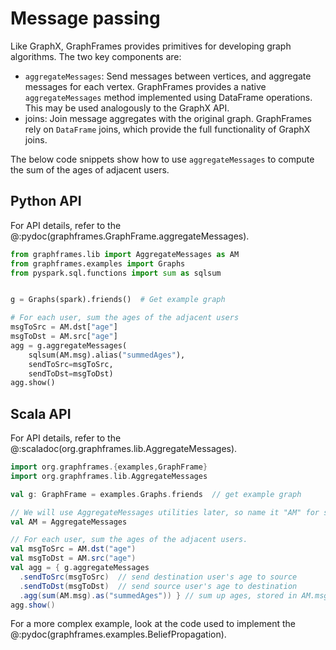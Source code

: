# Message passing

Like GraphX, GraphFrames provides primitives for developing graph algorithms. The two key components are:

* `aggregateMessages`: Send messages between vertices, and aggregate messages for each vertex. GraphFrames provides a native `aggregateMessages` method implemented using DataFrame operations. This may be used analogously to the GraphX API.
* joins: Join message aggregates with the original graph. GraphFrames rely on `DataFrame` joins, which provide the full functionality of GraphX joins.

The below code snippets show how to use `aggregateMessages` to compute the sum of the ages of adjacent users.

## Python API

For API details, refer to the @:pydoc(graphframes.GraphFrame.aggregateMessages).

```python
from graphframes.lib import AggregateMessages as AM
from graphframes.examples import Graphs
from pyspark.sql.functions import sum as sqlsum


g = Graphs(spark).friends()  # Get example graph

# For each user, sum the ages of the adjacent users
msgToSrc = AM.dst["age"]
msgToDst = AM.src["age"]
agg = g.aggregateMessages(
    sqlsum(AM.msg).alias("summedAges"),
    sendToSrc=msgToSrc,
    sendToDst=msgToDst)
agg.show()
```

## Scala API

For API details, refer to the @:scaladoc(org.graphframes.lib.AggregateMessages).

```scala
import org.graphframes.{examples,GraphFrame}
import org.graphframes.lib.AggregateMessages

val g: GraphFrame = examples.Graphs.friends  // get example graph

// We will use AggregateMessages utilities later, so name it "AM" for short.
val AM = AggregateMessages

// For each user, sum the ages of the adjacent users.
val msgToSrc = AM.dst("age")
val msgToDst = AM.src("age")
val agg = { g.aggregateMessages
  .sendToSrc(msgToSrc)  // send destination user's age to source
  .sendToDst(msgToDst)  // send source user's age to destination
  .agg(sum(AM.msg).as("summedAges")) } // sum up ages, stored in AM.msg column
agg.show()
```

For a more complex example, look at the code used to implement the @:pydoc(graphframes.examples.BeliefPropagation).